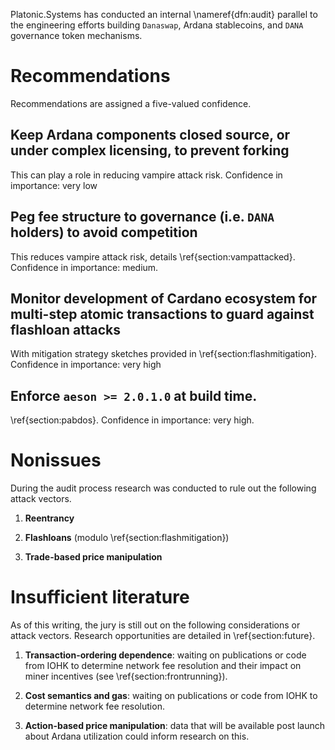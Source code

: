 Platonic.Systems has conducted an internal \nameref{dfn:audit} parallel to the engineering efforts building `Danaswap`, Ardana stablecoins, and `DANA` governance token mechanisms. 

# Recommendations

Recommendations are assigned a five-valued confidence. 

## Keep Ardana components closed source, or under complex licensing, to prevent forking

This can play a role in reducing vampire attack risk. Confidence in importance: very low

## Peg fee structure to governance (i.e. `DANA` holders) to avoid competition 

This reduces vampire attack risk, details \ref{section:vampattacked}. Confidence in importance: medium. 

## Monitor development of Cardano ecosystem for **multi-step atomic transactions** to guard against flashloan attacks

With mitigation strategy sketches provided in \ref{section:flashmitigation}. Confidence in importance: very high

## Enforce `aeson >= 2.0.1.0` at build time.

\ref{section:pabdos}. Confidence in importance: very high. 

# Nonissues

During the audit process research was conducted to rule out the following attack vectors.

1. **Reentrancy**

2. **Flashloans** (modulo \ref{section:flashmitigation})

3. **Trade-based price manipulation**

# Insufficient literature

As of this writing, the jury is still out on the following considerations or attack vectors. Research opportunities are detailed in \ref{section:future}.

1. **Transaction-ordering dependence**: waiting on publications or code from IOHK to determine network fee resolution and their impact on miner incentives (see \ref{section:frontrunning}).

2. **Cost semantics and gas**: waiting on publications or code from IOHK to determine network fee resolution. 

3. **Action-based price manipulation**: data that will be available post launch about Ardana utilization could inform research on this. 

